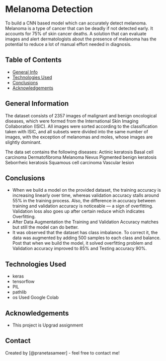 # Melanoma Detection
To build a CNN based model which can accurately detect melanoma. Melanoma is a type of cancer that can be deadly if not detected early. It accounts for 75% of skin cancer deaths. A solution that can evaluate images and alert dermatologists about the presence of melanoma has the potential to reduce a lot of manual effort needed in diagnosis.


## Table of Contents
* [General Info](#general-information)
* [Technologies Used](#technologies-used)
* [Conclusions](#conclusions)
* [Acknowledgements](#acknowledgements)

<!-- You can include any other section that is pertinent to your problem -->

## General Information
The dataset consists of 2357 images of malignant and benign oncological diseases, which were formed from the International Skin Imaging Collaboration (ISIC). All images were sorted according to the classification taken with ISIC, and all subsets were divided into the same number of images, with the exception of melanomas and moles, whose images are slightly dominant.

The data set contains the following diseases:
Actinic keratosis
Basal cell carcinoma
Dermatofibroma
Melanoma
Nevus
Pigmented benign keratosis
Seborrheic keratosis
Squamous cell carcinoma
Vascular lesion

## Conclusions
- When we build a model on the provided dataset, the training accuracy is increasing linearly over time, whereas validation accuracy stalls around 55% in the training process. Also, the difference in accuracy between training and validation accuracy is noticeable — a sign of overfitting.
Validation loss also goes up after certain reduce which indicates Overfitting.
- After Data Augmentation the Training and Validation Accuracy matches but still the model can do better.
- It was observed that the dataset has class imbalance. To correct it, the data was augmented by adding 500 samples to each class and balance. Post that when we build the model, it solved overfitting problem and Validation accuracy improved to 85% and Testing accuracy 90%.


## Technologies Used
- keras
- tensorflow
- PIL
- pathlib
- os
 Used Google Colab

<!-- As the libraries versions keep on changing, it is recommended to mention the version of library used in this project -->

## Acknowledgements
- This project is Upgrad assignment 


## Contact
Created by [@pranetasameer] - feel free to contact me!


<!-- Optional -->
<!-- ## License -->
<!-- This project is open source and available under the [... License](). -->

<!-- You don't have to include all sections - just the one's relevant to your project -->
